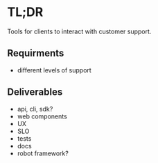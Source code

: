 # TL;DR

Tools for clients to interact with customer support.

## Requirments

* different levels of support


## Deliverables

* api, cli, sdk?
* web components
* UX
* SLO
* tests
* docs
* robot framework?
